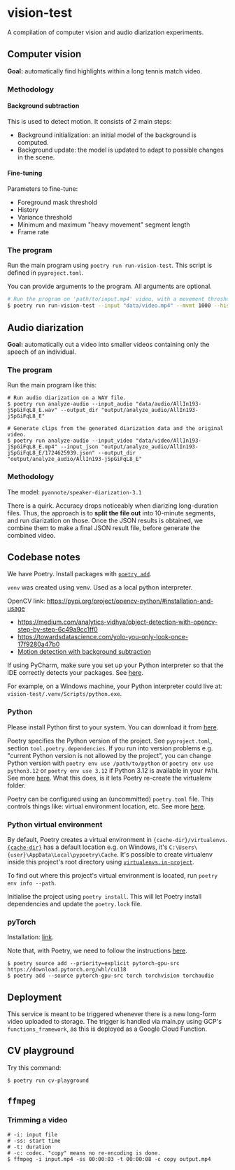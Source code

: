 # vision-test

A compilation of computer vision and audio diarization experiments.

## Computer vision

**Goal:** automatically find highlights within a long tennis match video.

### Methodology

#### Background subtraction

This is used to detect motion. It consists of 2 main steps:
- Background initialization: an initial model of the background is computed.
- Background update: the model is updated to adapt to possible changes in the scene.

#### Fine-tuning

Parameters to fine-tune:
- Foreground mask threshold
- History
- Variance threshold
- Minimum and maximum "heavy movement" segment length
- Frame rate

### The program

Run the main program using `poetry run run-vision-test`. This script is defined in `pyproject.toml`.

You can provide arguments to the program. All arguments are optional.

```bash
# Run the program on 'path/to/input.mp4' video, with a movement threshold of 1000.
$ poetry run run-vision-test --input "data/video.mp4" --mvmt 1000 --history 500 --shadows --generate-clips
```

## Audio diarization

**Goal:** automatically cut a video into smaller videos containing only the speech of an individual.

### The program

Run the main program like this:

```
# Run audio diarization on a WAV file.
$ poetry run analyze-audio --input_audio "data/audio/AllIn193-jSpGiFqL8_E.wav" --output_dir "output/analyze_audio/AllIn193-jSpGiFqL8_E"

# Generate clips from the generated diarization data and the original video.
$ poetry run analyze-audio --input_video "data/video/AllIn193-jSpGiFqL8_E.mp4" --input_json "output/analyze_audio/AllIn193-jSpGiFqL8_E/1724625939.json" --output_dir "output/analyze_audio/AllIn193-jSpGiFqL8_E"
```

### Methodology

The model: `pyannote/speaker-diarization-3.1`

There is a quirk. Accuracy drops noticeably when diarizing long-duration files. Thus, the approach is to **split the file out** into 10-minute segments, and run diarization on those. Once the JSON results is obtained, we combine them to make a final JSON result file, before generate the combined video.

## Codebase notes

We have Poetry. Install packages with [`poetry add`](https://python-poetry.org/docs/cli/#add).

`venv` was created using venv. Used as a local python interpreter.

OpenCV link: https://pypi.org/project/opencv-python/#installation-and-usage
- https://medium.com/analytics-vidhya/object-detection-with-opencv-step-by-step-6c49a9cc1ff0
- https://towardsdatascience.com/yolo-you-only-look-once-17f9280a47b0
- [Motion detection with background subtraction](https://docs.opencv.org/4.x/d1/dc5/tutorial_background_subtraction.html)

If using PyCharm, make sure you set up your Python interpreter so that the IDE correctly detects your packages. See [here](https://www.jetbrains.com/help/pycharm/package-installation-issues.html#terminal).

For example, on a Windows machine, your Python interpreter could live at: `vision-test/.venv/Scripts/python.exe`.

### Python

Please install Python first to your system. You can download it from [here](https://www.python.org/downloads/).

Poetry specifies the Python version of the project. See `pyproject.toml`, section `tool.poetry.dependencies`. If you run into version problems e.g. "current Python version is not allowed by the project", you can change Python version with `poetry env use /path/to/python` or `poetry env use python3.12` or `poetry env use 3.12` if Python 3.12 is available in your `PATH`. See more [here](https://python-poetry.org/docs/managing-environments/). What this does, is it lets Poetry re-create the virtualenv folder.

Poetry can be configured using an (uncommitted) `poetry.toml` file. This controls things like: virtual environment location, etc. See more [here](https://python-poetry.org/docs/configuration).

### Python virtual environment

By default, Poetry creates a virtual environment in `{cache-dir}/virtualenvs`. [`{cache-dir}`](https://python-poetry.org/docs/configuration/#cache-dir) has a default location e.g. on Windows, it's `C:\Users\{user}\AppData\Local\pypoetry\Cache`. It's possible to create virtualenv inside this project's root directory using [`virtualenvs.in-project`](https://python-poetry.org/docs/configuration/#virtualenvsin-project).

To find out where this project's virtual environment is located, run `poetry env info --path`.

Initialise the project using `poetry install`. This will let Poetry install dependencies and update the `poetry.lock` file.

### pyTorch

Installation: [link](https://pytorch.org/get-started/locally/#windows-installation).

Note that, with Poetry, we need to follow the instructions [here](https://github.com/python-poetry/poetry/issues/7685#issuecomment-1632693935).

```
$ poetry source add --priority=explicit pytorch-gpu-src https://download.pytorch.org/whl/cu118
$ poetry add --source pytorch-gpu-src torch torchvision torchaudio
```

## Deployment

This service is meant to be triggered whenever there is a new long-form video uploaded to storage. The trigger is handled via main.py using GCP's `functions_framework`, as this is deployed as a Google Cloud Function.

## CV playground

Try this command:

```
$ poetry run cv-playground
```

## `ffmpeg`

### Trimming a video

```
# -i: input file
# -ss: start time
# -t: duration
# -c: codec. "copy" means no re-encoding is done.
$ ffmpeg -i input.mp4 -ss 00:00:03 -t 00:00:08 -c copy output.mp4
```
